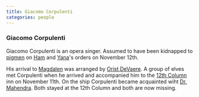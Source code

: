 ```yaml
---
title: Giacomo Corpulenti
categories: people
---
```


### Giacomo Corpulenti

Giacomo Corpulenti is an opera singer. Assumed to have been kidnapped to [pigmen](pigmen) on [Ham](Ham) and [Yana](Yana)'s orders on November 12th. 

His arrival to [Magdalen](Magdalen) was arranged by [Orist DeVaere](OristDeVaere). A group of elves met Corpulenti when he arrived and accompanied him to the [12th Column](TwelthColumn) inn on November 11th. On the ship Corpulenti became acquainted wiht [Dr. Mahendra](Mahendra). Both stayed at the 12th Column and both are now missing.
